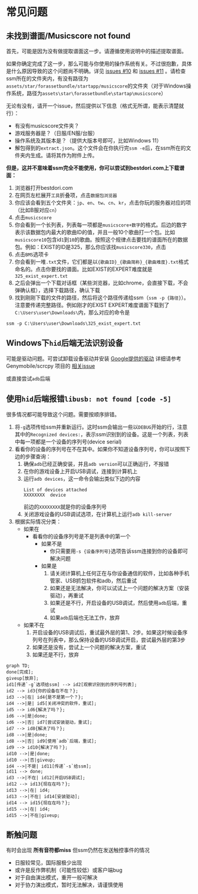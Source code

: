 # 常见问题

## 未找到谱面/Musicscore not found

首先，可能是因为没有做提取谱面这一步。请遵循使用说明中的描述提取谱面。

如果你确定完成了这一步，那么可能与你使用的操作系统有关。不过很抱歉，具体是什么原因导致的这个问题尚不明确。详见 [issues #10](https://github.com/kvarenzn/ssm/issues/10) 和 [issues #11](https://github.com/kvarenzn/ssm/issues/11) 。请检查ssm所在的文件夹内，有没有路径为`assets/star/forassetbundle/startapp/musicscore`的文件夹（对于Windows操作系统，路径为`assets\star\forassetbundle\startap\musicscore`）

无论有没有，请开一个issue，然后提供以下信息（格式无所谓，能表示清楚就行）：

- 有没有musicscore文件夹？
- 游戏服务器是？（日服/EN服/台服）
- 操作系统及其版本是？（提供大版本号即可，比如Windows 11）
- 解包得到的`extract.json`。这个文件会在你执行完`ssm -e`后，在ssm所在的文件夹内生成。请将其作为附件上传。

**但是，这并不意味着ssm完全不能使用，你可以尝试到bestdori.com上下载谱面：**

1. 浏览器打开bestdori.com
2. 在网页左栏展开`工具`折叠项，点击`数据包浏览器`
3. 你应该会看到五个文件夹：`jp`、`en`、`tw`、`cn`、`kr`，点击你玩的服务器对应的项（比如B服对应`cn`）
4. 点击`musicscore`
5. 你会看到一个长列表，列表每一项都是`musicscore+数字`的格式。后边的数字表示该数据包内最大的歌曲ID的值，并且一般10个歌曲打一个包。比如`musicscore10`包含id`1`到`10`的歌曲。按照这个规律点击要找的谱面所在的数据包。例如：EXIST的ID是325，那么你应该找`musicscore330`，点击
6. 点击`BMS`选项卡
7. 你会看到一堆`.txt`文件，它们都是以`{歌曲ID}_{歌曲简称}_{歌曲难度}.txt`格式命名的。点击你要找的谱面。比如EXIST的EXPERT难度就是`325_exist_expert.txt`
8. 之后会弹出一个下载对话框（某些浏览器，比如chrome，会直接下载，不会弹确认框），选择下载路径，确认下载
9. 找到刚刚下载的文件的路径，然后将这个路径传递给ssm（`ssm -p {路径}`）。注意要传递完整路径。例如刚才的EXIST EXPERT难度谱面下载到了`C:\Users\user\Downloads\`内，那么对应的命令是

```
ssm -p C:\Users\user\Downloads\325_exist_expert.txt
```

## Windows下`hid`后端无法识别设备

可能是驱动问题。可尝试卸载设备驱动并安装 [Google提供的驱动](https://dl.google.com/android/repository/usb_driver_r13-windows.zip)
详细请参考 Genymobile/scrcpy 项目的 [相关issue](https://github.com/Genymobile/scrcpy/issues/3654)

或直接尝试`adb`后端

## 使用`hid`后端报错`libusb: not found [code -5]`

很多情况都可能导致这个问题。需要按顺序排错。

1. 将`-g`选项传给ssm并重新运行。这时ssm会输出一些以`DEBUG`开始的行，注意其中的`Recognized devices:`，表示ssm识别到的设备。这是一个列表，列表中每一项都是一个设备的序列号(device serial)
2. 看看你的设备的序列号在不在其中。如果你不知道设备序列号，你可以按照下边的步骤查询：
   1. 确保`adb`已经正确安装，并且`adb version`可以正确运行，不报错
   2. 在你的游戏设备上开启USB调试，连接到计算机上
   3. 运行`adb devices`，这一命令会输出类似下边的内容
      ```
      List of devices attached
      XXXXXXXX	device
      ```
      前边的`XXXXXXXX`就是你的设备序列号
   4. 关闭游戏设备的USB调试选项，在计算机上运行`adb kill-server`
3. 根据实际情况分类：
   - 如果在
     - 看看你的设备序列号是不是列表中的第一个
       - 如果不是
         - 你只需要用`-s {设备序列号}`选项告诉ssm连接到你的设备即可解决问题
       - 如果是
         1. 请关闭计算机上任何正在与你设备通信的软件，比如各种手机管家、USB抓包软件和adb，然后重试
         2. 如果还是无法解决，你可以试试上一个问题的解决方案（安装驱动），再重试
         3. 如果还是不行，开启设备的USB调试，然后使用`adb`后端，重试
         4. 如果`adb`后端也无法工作，放弃
   - 如果不在
     1. 开启设备的USB调试后，重试最外层的第1、2步。如果这时候设备序列号在列表中，那么保持设备的USB调试开启，尝试最外层的第3步
     2. 如果还是没有，尝试上一个问题的解决方案，重试
     3. 如果还是不行，放弃

```mermaid
graph TD;
done[完成];
giveup[放弃];
id1[传递`-g`选项给ssm] --> id2[观察识别到的序列号列表];
id2 --> id3{你的设备在不在？};
id3 -->|在| id4{是不是第一个？};
id4 -->|是| id5[关闭冲突的软件，重试];
id5 --> id6{解决了吗？};
id6 -->|是|done;
id6 -->|否| id7[尝试安装驱动，重试];
id7 --> id8{解决了吗？};
id8 -->|是|done;
id8 -->|否| id9[使用`adb`后端，重试];
id9 --> id10{解决了吗？};
id10 -->|是|done;
id10 -->|否|giveup;
id4 -->|不是| id11[传递`-s`给ssm];
id11 --> done;
id3 -->|不在| id12[开启USB调试];
id12 --> id13{现在在吗？};
id13 -->|在| id4;
id13 -->|不在| id14[安装驱动];
id14 --> id15{现在在吗？};
id15 -->|在| id4;
id15 -->|不在|giveup;
```

## 断触问题

有时会出现 **所有音符都miss** 但ssm仍然在发送触控事件的情况

- 日服较常见，国际服极少出现
- 或许是反作弊机制（可能性较低）或客户端bug
- 对于自由演出模式，重开一般可解决
- 对于协力演出模式，暂时无法解决，请谨慎使用

